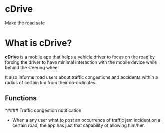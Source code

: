 # cDrive
Make the road safe

# What is cDrive?

**cDrive** is a mobile app that helps a vehicle driver to focus on the road by forcing the driver to have minimal interaction with the mobile device while behind the steering wheel.

It also informs road users about traffic congestions and accidents within a radius of certain km from their co-ordinates.


## **Functions**

 *#### Traffic congestion notification

  * When a any user what to post an occurrence of traffic jam     incident on a certain road, the app has just that capability of allowing him/her.
